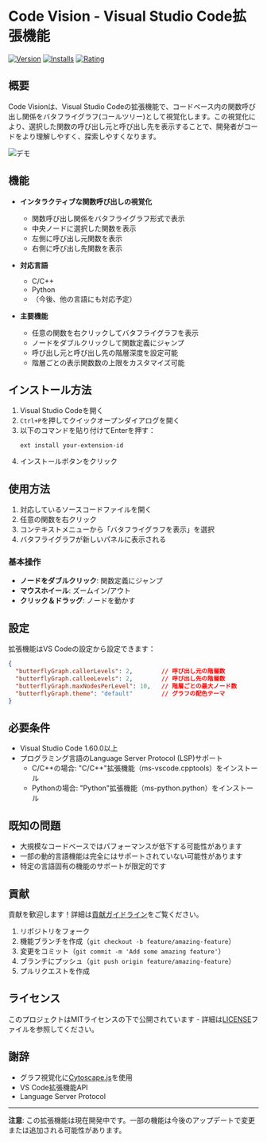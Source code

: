 # Code Vision - Visual Studio Code拡張機能

[![Version](https://img.shields.io/visual-studio-marketplace/v/your-extension-id.svg)](https://marketplace.visualstudio.com/items?itemName=your-extension-id)
[![Installs](https://img.shields.io/visual-studio-marketplace/i/your-extension-id.svg)](https://marketplace.visualstudio.com/items?itemName=your-extension-id)
[![Rating](https://img.shields.io/visual-studio-marketplace/r/your-extension-id.svg)](https://marketplace.visualstudio.com/items?itemName=your-extension-id)

## 概要

Code Visionは、Visual Studio Codeの拡張機能で、コードベース内の関数呼び出し関係をバタフライグラフ(コールツリー)として視覚化します。この視覚化により、選択した関数の呼び出し元と呼び出し先を表示することで、開発者がコードをより理解しやすく、探索しやすくなります。

![デモ](path/to/demo.gif)

## 機能

- **インタラクティブな関数呼び出しの視覚化**
  - 関数呼び出し関係をバタフライグラフ形式で表示
  - 中央ノードに選択した関数を表示
  - 左側に呼び出し元関数を表示
  - 右側に呼び出し先関数を表示

- **対応言語**
  - C/C++
  - Python
  - （今後、他の言語にも対応予定）

- **主要機能**
  - 任意の関数を右クリックしてバタフライグラフを表示
  - ノードをダブルクリックして関数定義にジャンプ
  - 呼び出し元と呼び出し先の階層深度を設定可能
  - 階層ごとの表示関数数の上限をカスタマイズ可能

## インストール方法

1. Visual Studio Codeを開く
2. `Ctrl+P`を押してクイックオープンダイアログを開く
3. 以下のコマンドを貼り付けてEnterを押す：
   ```
   ext install your-extension-id
   ```
4. インストールボタンをクリック

## 使用方法

1. 対応しているソースコードファイルを開く
2. 任意の関数を右クリック
3. コンテキストメニューから「バタフライグラフを表示」を選択
4. バタフライグラフが新しいパネルに表示される

### 基本操作

- **ノードをダブルクリック**: 関数定義にジャンプ
- **マウスホイール**: ズームイン/アウト
- **クリック＆ドラッグ**: ノードを動かす

## 設定

拡張機能はVS Codeの設定から設定できます：

```json
{
  "butterflyGraph.callerLevels": 2,        // 呼び出し元の階層数
  "butterflyGraph.calleeLevels": 2,        // 呼び出し先の階層数
  "butterflyGraph.maxNodesPerLevel": 10,   // 階層ごとの最大ノード数
  "butterflyGraph.theme": "default"        // グラフの配色テーマ
}
```

## 必要条件

- Visual Studio Code 1.60.0以上
- プログラミング言語のLanguage Server Protocol (LSP)サポート
  - C/C++の場合: "C/C++"拡張機能（ms-vscode.cpptools）をインストール
  - Pythonの場合: "Python"拡張機能（ms-python.python）をインストール

## 既知の問題

- 大規模なコードベースではパフォーマンスが低下する可能性があります
- 一部の動的言語機能は完全にはサポートされていない可能性があります
- 特定の言語固有の機能のサポートが限定的です

## 貢献

貢献を歓迎します！詳細は[貢献ガイドライン](CONTRIBUTING.md)をご覧ください。

1. リポジトリをフォーク
2. 機能ブランチを作成（`git checkout -b feature/amazing-feature`）
3. 変更をコミット（`git commit -m 'Add some amazing feature'`）
4. ブランチにプッシュ（`git push origin feature/amazing-feature`）
5. プルリクエストを作成

## ライセンス

このプロジェクトはMITライセンスの下で公開されています - 詳細は[LICENSE](LICENSE)ファイルを参照してください。

## 謝辞

- グラフ視覚化に[Cytoscape.js](https://js.cytoscape.org/)を使用
- VS Code拡張機能API
- Language Server Protocol

---

**注意**: この拡張機能は現在開発中です。一部の機能は今後のアップデートで変更または追加される可能性があります。 